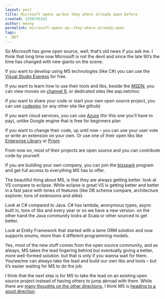 ```yaml
---
layout: post
title: Microsoft opens up–but they where already open before
created: 1338745162
author: menny
permalink: microsoft-opens-up–-they-where-already-open
tags:
- .NET
---
```

<p>So Microsoft has gone open source, well, that’s old news if you ask me. I think that long time now Microsoft is not the devil and since the late 90’s the time has changed with new giants on the scene.
<p>If you want to develop using MS technologies (like C#) you can use the <a href="http://www.microsoft.com/visualstudio/en-us/products/2010-editions/express">Visual Studio Express</a> for free.
<p>If you want to learn how to use their tools and libs, beside the <a href="http://msdn.microsoft.com">MSDN</a>, you can view movies on <a href="http://channel9.msdn.com/">channel 9</a>, or dedicated sites like asp.net/mvc
<p>If you want to share your code or start your own open source project, you can use <a href="http://www.codeplex.com/">codeplex</a> (or any other site like github)
<p>If you want cloud services, you can use <a href="http://www.windowsazure.com/">Azure</a> (for this one you’ll have to pay), unlike Google engine that is free for beginners plan
<p>If you want to change their code, up until now – you can use your user vote or write an extension on your own. Or use one of their open libs like <a href="http://entlib.codeplex.com/">Enterprise Library</a> or <a href="http://compositewpf.codeplex.com/">Prism</a>.
<p>From now on, most of their projects are open source and you can contribute code by yourself.
<p>If you are building your own company, you can join the <a href="http://www.microsoft.com/bizspark/">bizspark</a> program and get full access to everything MS has to offer.
<p>The beautiful thing about MS, is that they are always getting better. look at VS compare to eclipse. While eclipse is great VS is getting better and better in a fast pace with tones of features (like DB schema compare, architecture explorer, tons of extensions and alike).
<p>Look at C# compared to Java. C# has lambda, anonymous types, async built in, tons of libs and every year or so we have a new version. on the other hand the Java community looks at Scala or other sourced to get better.
<p>Look at Entity Framework that started with a lame ORM solution and now supports enums, more than 4 different programming models.
<p>Yes, most of the new stuff comes from the open source community, and as always, MS takes the lead lingering behind but eventually giving a better, more well-formed solution. but that is only if you wanna wait for them. You/we/me can always take the lead and build our own libs and tools – but it’s easier waiting for MS to do the job.
<p>I think that the next step is for MS to take the lead on an existing open source project instead of having others to jump abroad with them. While there are <a href="http://www.theregister.co.uk/2012/04/18/microsoft_compatability/">many thoughts on the other directions</a>, I think MS is <a href="http://www.newsgeek.co.il/microsoft-open-technologies/?utm_source=feedburner&utm_medium=feed&utm_campaign=Feed%3A+newsgeekfeed+%28%E2%80%ABNewsgeek%E2%80%AC%29">heading to a good direction</a>. </p>
